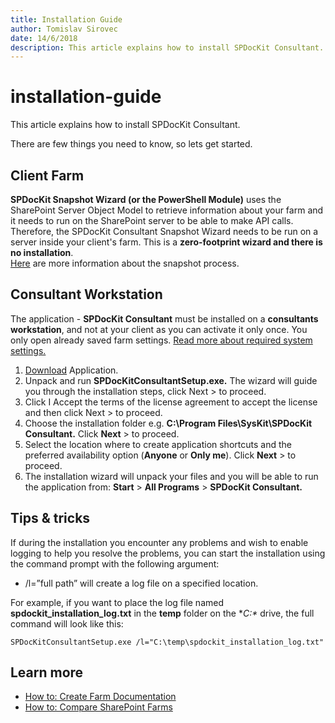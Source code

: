 ```yaml
---
title: Installation Guide
author: Tomislav Sirovec
date: 14/6/2018
description: This article explains how to install SPDocKit Consultant.
---
```


# installation-guide

This article explains how to install SPDocKit Consultant.

There are few things you need to know, so lets get started.

## Client Farm

**SPDocKit Snapshot Wizard \(or the PowerShell Module\)** uses the SharePoint Server Object Model to retrieve information about your farm and it needs to run on the SharePoint server to be able to make API calls. Therefore, the SPDocKit Consultant Snapshot Wizard needs to be run on a server inside your client's farm. This is a **zero-footprint wizard and there is no installation**.  
[Here](../how-to/create-snapshot.md) are more information about the snapshot process.

## Consultant Workstation

The application - **SPDocKit Consultant** must be installed on a **consultants workstation**, and not at your client as you can activate it only once. You only open already saved farm settings. [Read more about required system settings.](../requirements/system-requirements.md)

1. [Download](https://www.syskit.com/products/spdockit/download/) Application.
2. Unpack and run **SPDocKitConsultantSetup.exe.** The wizard will guide you through the installation steps, click Next &gt; to proceed.
3. Click I Accept the terms of the license agreement to accept the license and then click Next &gt; to proceed.
4. Choose the installation folder e.g. **C:\Program Files\SysKit\SPDocKit Consultant.** Click **Next** &gt; to proceed.
5. Select the location where to create application shortcuts and the preferred availability option \(**Anyone** or **Only me**\). Click **Next** &gt; to proceed.
6. The installation wizard will unpack your files and you will be able to run the application from: **Start** &gt; **All Programs** &gt; **SPDocKit Consultant.**

## Tips & tricks

If during the installation you encounter any problems and wish to enable logging to help you resolve the problems, you can start the installation using the command prompt with the following argument:

* /l=”full path” will create a log file on a specified location.

For example, if you want to place the log file named **spdockit\_installation\_log.txt** in the **temp** folder on the **C:\** drive, the full command will look like this:

`SPDocKitConsultantSetup.exe /l="C:\temp\spdockit_installation_log.txt"`

## Learn more

* [How to: Create Farm Documentation](../how-to/farm-documentation/create-farm-documentation.md)
* [How to: Compare SharePoint Farms](../how-to/compare-wizard/compare-sharepoint-farms.md)

